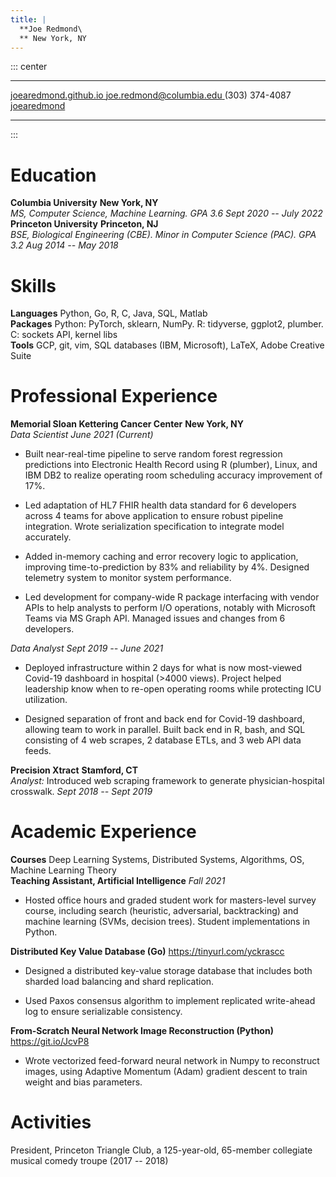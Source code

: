 ```yaml
---
title: |
  **Joe Redmond\
  ** New York, NY
---
```


::: center
  ----------------------------------------------------------- --------------------------------------------------------------- ------------------ -----------------------------------------------------------
   [ joearedmond.github.io ](https://joearedmond.github.io/)   [ joe.redmond@columbia.edu ](mailto:joe.redmond@columbia.edu)   \(303\) 374-4087   [ joearedmond ](https://www.linkedin.com/in/joearedmond/)
  ----------------------------------------------------------- --------------------------------------------------------------- ------------------ -----------------------------------------------------------
:::

# Education

**Columbia University** **New York, NY**\
*MS, Computer Science, Machine Learning. GPA 3.6* *Sept 2020 -- July
2022*\
**Princeton University** **Princeton, NJ**\
*BSE, Biological Engineering (CBE). Minor in Computer Science (PAC). GPA
3.2* *Aug 2014 -- May 2018*

# Skills

**Languages** Python, Go, R, C, Java, SQL, Matlab\
**Packages** Python: PyTorch, sklearn, NumPy. R: tidyverse, ggplot2,
plumber. C: sockets API, kernel libs\
**Tools** GCP, git, vim, SQL databases (IBM, Microsoft), LaTeX, Adobe
Creative Suite

# Professional Experience

**Memorial Sloan Kettering Cancer Center** **New York, NY**\
*Data Scientist* *June 2021 (Current)*

-   Built near-real-time pipeline to serve random forest regression
    predictions into Electronic Health Record using R (plumber), Linux,
    and IBM DB2 to realize operating room scheduling accuracy
    improvement of 17%.

-   Led adaptation of HL7 FHIR health data standard for 6 developers
    across 4 teams for above application to ensure robust pipeline
    integration. Wrote serialization specification to integrate model
    accurately.

-   Added in-memory caching and error recovery logic to application,
    improving time-to-prediction by 83% and reliability by 4%. Designed
    telemetry system to monitor system performance.

-   Led development for company-wide R package interfacing with vendor
    APIs to help analysts to perform I/O operations, notably with
    Microsoft Teams via MS Graph API. Managed issues and changes from 6
    developers.

*Data Analyst* *Sept 2019 -- June 2021*

-   Deployed infrastructure within 2 days for what is now most-viewed
    Covid-19 dashboard in hospital (\>4000 views). Project helped
    leadership know when to re-open operating rooms while protecting ICU
    utilization.

-   Designed separation of front and back end for Covid-19 dashboard,
    allowing team to work in parallel. Built back end in R, bash, and
    SQL consisting of 4 web scrapes, 2 database ETLs, and 3 web API data
    feeds.

**Precision Xtract** **Stamford, CT**\
*Analyst:* Introduced web scraping framework to generate
physician-hospital crosswalk. *Sept 2018 -- Sept 2019*

# Academic Experience

**Courses** Deep Learning Systems, Distributed Systems, Algorithms, OS,
Machine Learning Theory\
**Teaching Assistant, Artificial Intelligence** *Fall 2021*

-   Hosted office hours and graded student work for masters-level survey
    course, including search (heuristic, adversarial, backtracking) and
    machine learning (SVMs, decision trees). Student implementations in
    Python.

**Distributed Key Value Database (Go)** <https://tinyurl.com/yckrascc>

-   Designed a distributed key-value storage database that includes both
    sharded load balancing and shard replication.

-   Used Paxos consensus algorithm to implement replicated write-ahead
    log to ensure serializable consistency.

**From-Scratch Neural Network Image Reconstruction (Python)**
<https://git.io/JcvP8>

-   Wrote vectorized feed-forward neural network in Numpy to reconstruct
    images, using Adaptive Momentum (Adam) gradient descent to train
    weight and bias parameters.

# Activities

President, Princeton Triangle Club, a 125-year-old, 65-member collegiate
musical comedy troupe (2017 -- 2018)
